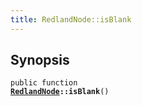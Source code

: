 ```yaml
---
title: RedlandNode::isBlank
---
```


## Synopsis

<code>public function <b><a href="RedlandNode">RedlandNode</a>::isBlank</b>()</code>

